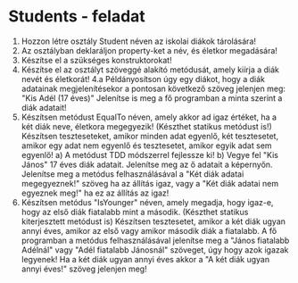# Students - feladat

1.    Hozzon létre osztály Student néven az iskolai diákok tárolására!
2.    Az osztályban deklaráljon property-ket a név, és életkor megadására!
3.    Készítse el a szükséges konstruktorokat!
4.    Készítse el az osztályt szöveggé alakító metódusát, amely kiírja a diák nevét és életkorát!
4.a  Példányosítson úgy egy diákot, hogy a diák adatainak megjelenítésekor a pontosan következő szöveg jelenjen meg:
      "Kis Adél (17 éves)"
Jelenítse is meg a fő programban a minta szerint a diák adatait!
5.    Készítsen metódust EqualTo néven, amely akkor ad igaz értéket, ha a két diák neve, életkora megegyezik! (Készthet statikus metódust is!)
Készítsen teszteseteket, amikor minden adat egyenlő, két tesztesetet, amikor egy adat nem egyenlő és tesztesetet, amikor egyik adat sem egyenlő!
a) A metódust TDD módszerrel fejlessze ki!
b) Vegye fel "Kis János" 17 éves diák adatait. Jelenítse meg az ő adatait a képernyőn. Jelenítse meg a metódus felhasználásával a "Két diák adatai megegyeznek!" szöveg ha az állítás igaz, vagy a "Két diák adatai nem egyeznek meg!" ha ez az állítás az igaz!
6.    Készítsen metódus "IsYounger" néven, amely megadja, hogy igaz-e, hogy az első diák fiatalabb mint a második. (Készthet statikus kiterjesztett metódust is)
Készítsen tesztesetet, amikor a két diák ugyan annyi éves, amikor az első vagy amikor második diák a fiatalabb.
A fő programban a metódus felhasználásával jelenítse meg a "János fiatalabb Adélnál" vagy "Adél fiatalabb Jánosnál" szöveget, úgy hogy azok igazak legyenek! Ha a két diák ugyan annyi éves akkor a "A két diák ugyan annyi éves!" szöveg jelenjen meg!
